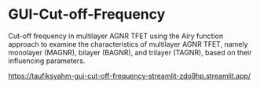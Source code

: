 # GUI-Cut-off-Frequency

Cut-off frequency in multilayer AGNR TFET using the Airy function approach to examine the characteristics of multilayer AGNR TFET, namely monolayer (MAGNR), bilayer (BAGNR), and trilayer (TAGNR), based on their influencing parameters.

https://taufiksyahm-gui-cut-off-frequency-streamlit-zdo9hp.streamlit.app/

